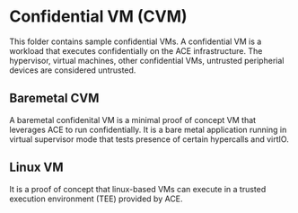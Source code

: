 # Confidential VM (CVM)
This folder contains sample confidential VMs. A confidential VM is a workload that executes confidentially on the ACE infrastructure. The hypervisor, virtual machines, other confidential VMs, untrusted peripherial devices are considered untrusted.

## Baremetal CVM
A baremetal confidenital VM is a minimal proof of concept VM that leverages ACE to run confidentially. It is a bare metal application running in virtual supervisor mode that tests presence of certain hypercalls and virtIO.

## Linux VM
It is a proof of concept that linux-based VMs can execute in a trusted execution environment (TEE) provided by ACE.